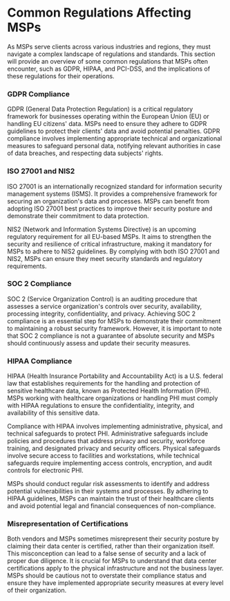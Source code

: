 # Common Regulations Affecting MSPs

As MSPs serve clients across various industries and regions, they must navigate a complex landscape of regulations and standards. This section will provide an overview of some common regulations that MSPs often encounter, such as GDPR, HIPAA, and PCI-DSS, and the implications of these regulations for their operations.

### GDPR Compliance

GDPR (General Data Protection Regulation) is a critical regulatory framework for businesses operating within the European Union (EU) or handling EU citizens' data. MSPs need to ensure they adhere to GDPR guidelines to protect their clients' data and avoid potential penalties. GDPR compliance involves implementing appropriate technical and organizational measures to safeguard personal data, notifying relevant authorities in case of data breaches, and respecting data subjects' rights.

### ISO 27001 and NIS2

ISO 27001 is an internationally recognized standard for information security management systems (ISMS). It provides a comprehensive framework for securing an organization's data and processes. MSPs can benefit from adopting ISO 27001 best practices to improve their security posture and demonstrate their commitment to data protection.

NIS2 (Network and Information Systems Directive) is an upcoming regulatory requirement for all EU-based MSPs. It aims to strengthen the security and resilience of critical infrastructure, making it mandatory for MSPs to adhere to NIS2 guidelines. By complying with both ISO 27001 and NIS2, MSPs can ensure they meet security standards and regulatory requirements.

### SOC 2 Compliance

SOC 2 (Service Organization Control) is an auditing procedure that assesses a service organization's controls over security, availability, processing integrity, confidentiality, and privacy. Achieving SOC 2 compliance is an essential step for MSPs to demonstrate their commitment to maintaining a robust security framework. However, it is important to note that SOC 2 compliance is not a guarantee of absolute security and MSPs should continuously assess and update their security measures.

### HIPAA Compliance

HIPAA (Health Insurance Portability and Accountability Act) is a U.S. federal law that establishes requirements for the handling and protection of sensitive healthcare data, known as Protected Health Information (PHI). MSPs working with healthcare organizations or handling PHI must comply with HIPAA regulations to ensure the confidentiality, integrity, and availability of this sensitive data.

Compliance with HIPAA involves implementing administrative, physical, and technical safeguards to protect PHI. Administrative safeguards include policies and procedures that address privacy and security, workforce training, and designated privacy and security officers. Physical safeguards involve secure access to facilities and workstations, while technical safeguards require implementing access controls, encryption, and audit controls for electronic PHI.

MSPs should conduct regular risk assessments to identify and address potential vulnerabilities in their systems and processes. By adhering to HIPAA guidelines, MSPs can maintain the trust of their healthcare clients and avoid potential legal and financial consequences of non-compliance.

### Misrepresentation of Certifications

Both vendors and MSPs sometimes misrepresent their security posture by claiming their data center is certified, rather than their organization itself. This misconception can lead to a false sense of security and a lack of proper due diligence. It is crucial for MSPs to understand that data center certifications apply to the physical infrastructure and not the business layer. MSPs should be cautious not to overstate their compliance status and ensure they have implemented appropriate security measures at every level of their organization.
